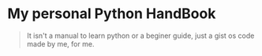 # My personal Python HandBook

> It isn't a manual to learn python or a beginer guide, just a gist os code made by me, for me.

